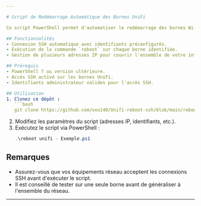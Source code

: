 ```yaml
---

# Script de Redémarrage Automatique des Bornes UniFi

Ce script PowerShell permet d'automatiser le redémarrage des bornes Wi-Fi UniFi via SSH. Il est particulièrement utile pour maintenir la stabilité du réseau en cas de dysfonctionnements ponctuels ou de problèmes de performances.

## Fonctionnalités  
- Connexion SSH automatique avec identifiants préconfigurés.  
- Exécution de la commande `reboot` sur chaque borne identifiée.  
- Gestion de plusieurs adresses IP pour couvrir l'ensemble de votre infrastructure.  

## Prérequis  
- PowerShell 7 ou version ultérieure.  
- Accès SSH activé sur les bornes UniFi.  
- Identifiants administrateur valides pour l'accès SSH.  

## Utilisation  
1. Clonez ce dépôt :  
   ```bash
   git clone https://github.com/oxo140/Unifi-reboot-ssh/blob/main/reboot%20unifi%20-%20Exemple.git
   ```  
2. Modifiez les paramètres du script (adresses IP, identifiants, etc.).  
3. Exécutez le script via PowerShell :  
   ```powershell
   .\reboot unifi - Exemple.ps1
   ```  

## Remarques  
- Assurez-vous que vos équipements réseau acceptent les connexions SSH avant d'exécuter le script.  
- Il est conseillé de tester sur une seule borne avant de généraliser à l'ensemble du réseau.  

---  
```

